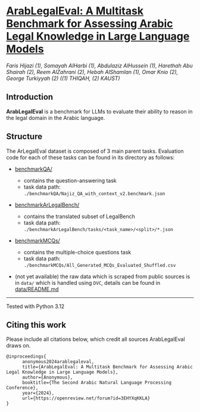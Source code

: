 # [ArabLegalEval: A Multitask Benchmark for Assessing Arabic Legal Knowledge in Large Language Models](https://www.arxiv.org/abs/2408.07983)

*Faris Hijazi (1), Somayah AlHarbi (1), Abdulaziz AlHussein (1), Harethah Abu Shairah (2), Reem AlZahrani (2), Hebah AlShamlan (1), Omar Knio (2), George Turkiyyah (2) ((1) THIQAH, (2) KAUST)*

## Introduction

**ArabLegalEval** is a benchmark for LLMs to evaluate their ability to reason in the legal domain in the Arabic language.

## Structure

The ArLegalEval dataset is composed of 3 main parent tasks. Evaluation code for each of these tasks can be found in its directory as follows:

- [benchmarkQA/](benchmarkQA/)
  - contains the question-answering task
  - task data path: `./benchmarkQA/Najiz_QA_with_context_v2.benchmark.json`
- [benchmarkArLegalBench/](benchmarkArLegalBench/)
  - contains the translated subset of LegalBench
  - task data path: `./benchmarkArLegalBench/tasks/<task_name>/<split>/*.json`
- [benchmarkMCQs/](benchmarkMCQs/)
  - contains the multiple-choice questions task
  - task data path: `./benchmarkMCQs/All_Generated_MCQs_Evaluated_Shuffled.csv`

- (not yet available) the raw data which is scraped from public sources is in `data/` which is handled using `DVC`, details can be found in [data/README.md](data/README.md)

---

Tested with Python 3.12

## Citing this work

Please include all citations below, which credit all sources ArabLegalEval draws on.

```text
@inproceedings{
      anonymous2024arablegaleval,
      title={ArabLegalEval: A Multitask Benchmark for Assessing Arabic Legal Knowledge in Large Language Models},
      author={Anonymous},
      booktitle={The Second Arabic Natural Language Processing Conference},
      year={2024},
      url={https://openreview.net/forum?id=3EHYXqKKLA}
}
```
